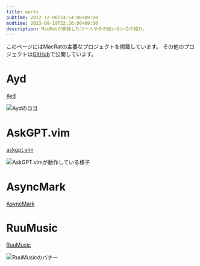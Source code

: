 ```yaml
---
title: works
pubtime: 2012-12-06T14:54:00+09:00
modtime: 2023-08-19T22:26:00+09:00
description: MacRatが開発したツールやその他いろいろの紹介。
---
```


このページにはMacRatの主要なプロジェクトを掲載しています。
その他のプロジェクトは[GitHub](https://github.com/macrat)で公開しています。

# Ayd

[Ayd](https://github.com/macrat/ayd)

![Aydのロゴ](/works/ayd.svg "600x300")

# AskGPT.vim

[askgpt.vim](https://github.com/macrat/askgpt.vim)

![AskGPT.vimが動作している様子](/works/askgpt.gif "640x480")

# AsyncMark

[AsyncMark](https://github.com/macrat/AsyncMark)

# RuuMusic

[RuuMusic](https://github.com/macrat/RuuMusic)

![RuuMusicのバナー](/works/ruumusic.png "512x250")
